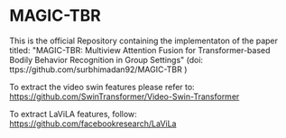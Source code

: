 # MAGIC-TBR
This is the official Repository containing the implementaton of the paper titled: "MAGIC-TBR: Multiview Attention Fusion for Transformer-based
Bodily Behavior Recognition in Group Settings"  (doi: ttps://github.com/surbhimadan92/MAGIC-TBR )



To extract the video swin features please refer to:  https://github.com/SwinTransformer/Video-Swin-Transformer 


To extract LaViLA features, follow: https://github.com/facebookresearch/LaViLa 
